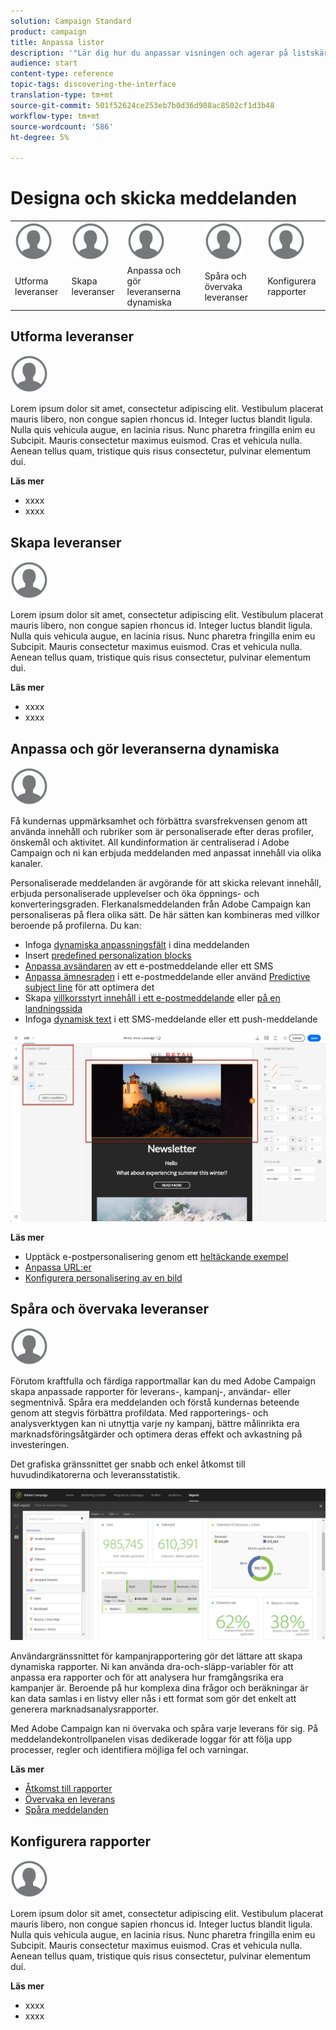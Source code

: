 ```yaml
---
solution: Campaign Standard
product: campaign
title: Anpassa listor
description: '"Lär dig hur du anpassar visningen och agerar på listskärmar i Adobe Campaign Standard:sortera, filtrera, ta bort eller duplicera element. Listar skärmar visar element för en eller flera angivna resurser."'
audience: start
content-type: reference
topic-tags: discovering-the-interface
translation-type: tm+mt
source-git-commit: 501f52624ce253eb7b0d36d908ac8502cf1d3b48
workflow-type: tm+mt
source-wordcount: '586'
ht-degree: 5%

---
```



# Designa och skicka meddelanden

<table>
<tr>
    <td valign="top">
        <a href="../../start/using/work-with-audiences.md"><img width="60px" alt="villkor" src="assets/icon_profile.svg"/></a>
    </td>
    <td valign="top">
        <a href="../../api/using/creating-a-service.md"><img width="60px" alt="villkor" src="assets/icon_profile.svg"/></a>
    </td>
    <td valign="top">
        <a href="../../api/using/interacting-with-custom-resources.md"><img width="60px" alt="villkor" src="assets/icon_profile.svg"/></a>
    </td>
    <td valign="top">
        <a href="../../api/using/interacting-with-marketing-history.md"><img width="60px" alt="villkor" src="assets/icon_profile.svg"/></a>
    </td>
    <td valign="top">
        <a href="../../api/using/interacting-with-marketing-history.md"><img width="60px" alt="villkor" src="assets/icon_profile.svg"/></a>
    </td>
</tr>
<tr>
<td>Utforma leveranser</td>
<td>Skapa leveranser</td>
<td>Anpassa och gör leveranserna dynamiska</td>
<td>Spåra och övervaka leveranser</td>
<td>Konfigurera rapporter</td>
</tr>
</table>

## Utforma leveranser

<img width="60px" alt="villkor" src="assets/icon_profile.svg"/>

Lorem ipsum dolor sit amet, consectetur adipiscing elit. Vestibulum placerat mauris libero, non congue sapien rhoncus id. Integer luctus blandit ligula. Nulla quis vehicula augue, en lacinia risus. Nunc pharetra fringilla enim eu Subcipit. Mauris consectetur maximus euismod. Cras et vehicula nulla. Aenean tellus quam, tristique quis risus consectetur, pulvinar elementum dui.

**Läs mer**

* xxxx
* xxxx

## Skapa leveranser

<img width="60px" alt="villkor" src="assets/icon_profile.svg"/>

Lorem ipsum dolor sit amet, consectetur adipiscing elit. Vestibulum placerat mauris libero, non congue sapien rhoncus id. Integer luctus blandit ligula. Nulla quis vehicula augue, en lacinia risus. Nunc pharetra fringilla enim eu Subcipit. Mauris consectetur maximus euismod. Cras et vehicula nulla. Aenean tellus quam, tristique quis risus consectetur, pulvinar elementum dui.

**Läs mer**

* xxxx
* xxxx

## Anpassa och gör leveranserna dynamiska

<img width="60px" alt="villkor" src="assets/icon_profile.svg"/>

Få kundernas uppmärksamhet och förbättra svarsfrekvensen genom att använda innehåll och rubriker som är personaliserade efter deras profiler, önskemål och aktivitet. All kundinformation är centraliserad i Adobe Campaign och ni kan erbjuda meddelanden med anpassat innehåll via olika kanaler.

Personaliserade meddelanden är avgörande för att skicka relevant innehåll, erbjuda personaliserade upplevelser och öka öppnings- och konverteringsgraden. Flerkanalsmeddelanden från Adobe Campaign kan personaliseras på flera olika sätt. De här sätten kan kombineras med villkor beroende på profilerna. Du kan:

* Infoga [dynamiska anpassningsfält](../../designing/using/personalization.md#inserting-a-personalization-field) i dina meddelanden
* Insert [predefined personalization blocks](../../designing/using/personalization.md#adding-a-content-block)
* [Anpassa avsändaren](../../designing/using/subject-line.md) av ett e-postmeddelande eller ett SMS
* [Anpassa ämnesraden](../../designing/using/subject-line.md) i ett e-postmeddelande eller använd [Predictive subject line](../../designing/using/subject-line.md#subject-line) för att optimera det
* Skapa [villkorsstyrt innehåll i ett e-postmeddelande](../../designing/using/personalization.md#defining-dynamic-content-in-an-email) eller [på en landningssida](../../channels/using/designing-a-landing-page.md#defining-dynamic-content-in-a-landing-page)
* Infoga [dynamisk text](../../channels/using/defining-dynamic-text.md) i ett SMS-meddelande eller ett push-meddelande

![](assets/delivery_content_43.png)

**Läs mer**

* Upptäck e-postpersonalisering genom ett [heltäckande exempel](../../designing/using/personalization.md#example-email-personalization)
* [Anpassa URL:er](../../designing/using/personalization.md#personalizing-urls)
* [Konfigurera personalisering av en bild](../../designing/using/personalization.md#personalizing-an-image-source)

## Spåra och övervaka leveranser

<img width="60px" alt="villkor" src="assets/icon_profile.svg"/>

Förutom kraftfulla och färdiga rapportmallar kan du med Adobe Campaign skapa anpassade rapporter för leverans-, kampanj-, användar- eller segmentnivå. Spåra era meddelanden och förstå kundernas beteende genom att stegvis förbättra profildata. Med rapporterings- och analysverktygen kan ni utnyttja varje ny kampanj, bättre målinrikta era marknadsföringsåtgärder och optimera deras effekt och avkastning på investeringen.

Det grafiska gränssnittet ger snabb och enkel åtkomst till huvudindikatorerna och leveransstatistik.

![](assets/dynamic_report_intro.png)

Användargränssnittet för kampanjrapportering gör det lättare att skapa dynamiska rapporter. Ni kan använda dra-och-släpp-variabler för att anpassa era rapporter och för att analysera hur framgångsrika era kampanjer är. Beroende på hur komplexa dina frågor och beräkningar är kan data samlas i en listvy eller nås i ett format som gör det enkelt att generera marknadsanalysrapporter.

Med Adobe Campaign kan ni övervaka och spåra varje leverans för sig. På meddelandekontrollpanelen visas dedikerade loggar för att följa upp processer, regler och identifiera möjliga fel och varningar.


**Läs mer**

* [Åtkomst till rapporter](../../reporting/using/about-dynamic-reports.md)
* [Övervaka en leverans](../../sending/using/monitoring-a-delivery.md)
* [Spåra meddelanden](../../sending/using/tracking-messages.md)

## Konfigurera rapporter

<img width="60px" alt="villkor" src="assets/icon_profile.svg"/>

Lorem ipsum dolor sit amet, consectetur adipiscing elit. Vestibulum placerat mauris libero, non congue sapien rhoncus id. Integer luctus blandit ligula. Nulla quis vehicula augue, en lacinia risus. Nunc pharetra fringilla enim eu Subcipit. Mauris consectetur maximus euismod. Cras et vehicula nulla. Aenean tellus quam, tristique quis risus consectetur, pulvinar elementum dui.

**Läs mer**

* xxxx
* xxxx
